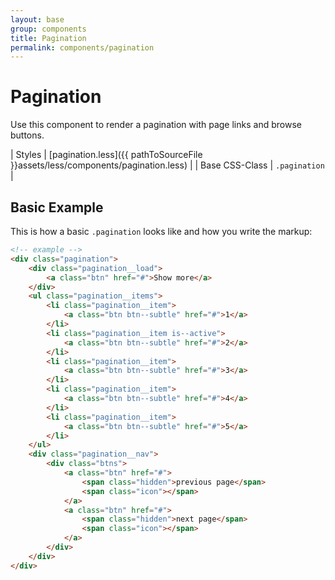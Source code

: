 ```yaml
---
layout: base
group: components
title: Pagination
permalink: components/pagination
---
```


# Pagination

<p class="intro">Use this component to render a pagination with page links and browse buttons.</p>

| Styles         | [pagination.less]({{ pathToSourceFile }}assets/less/components/pagination.less) |
| Base CSS-Class | `.pagination`                                                                 |

## Basic Example

This is how a basic `.pagination` looks like and how you write the markup:

```html
<!-- example -->
<div class="pagination">
    <div class="pagination__load">
        <a class="btn" href="#">Show more</a>
    </div>
    <ul class="pagination__items">
        <li class="pagination__item">
            <a class="btn btn--subtle" href="#">1</a>
        </li>
        <li class="pagination__item is--active">
            <a class="btn btn--subtle" href="#">2</a>
        </li>
        <li class="pagination__item">
            <a class="btn btn--subtle" href="#">3</a>
        </li>
        <li class="pagination__item">
            <a class="btn btn--subtle" href="#">4</a>
        </li>
        <li class="pagination__item">
            <a class="btn btn--subtle" href="#">5</a>
        </li>
    </ul>
    <div class="pagination__nav">
        <div class="btns">
            <a class="btn" href="#">
                <span class="hidden">previous page</span>
                <span class="icon"></span>
            </a>
            <a class="btn" href="#">
                <span class="hidden">next page</span>
                <span class="icon"></span>
            </a>
        </div>
    </div>
</div>
```